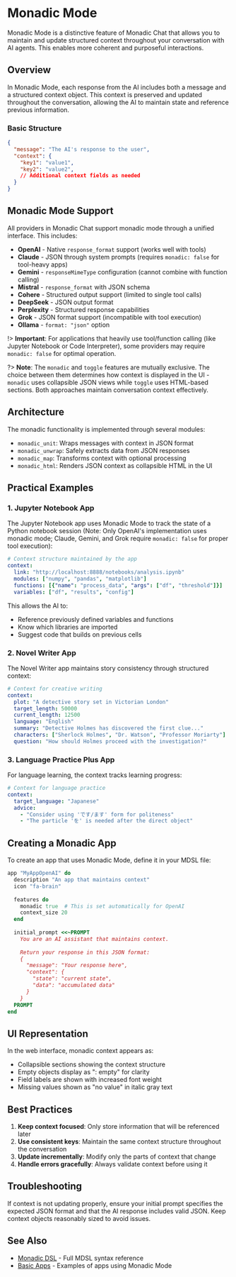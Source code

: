 # Monadic Mode

Monadic Mode is a distinctive feature of Monadic Chat that allows you to maintain and update structured context throughout your conversation with AI agents. This enables more coherent and purposeful interactions.

## Overview

In Monadic Mode, each response from the AI includes both a message and a structured context object. This context is preserved and updated throughout the conversation, allowing the AI to maintain state and reference previous information.


### Basic Structure

```json
{
  "message": "The AI's response to the user",
  "context": {
    "key1": "value1",
    "key2": "value2",
    // Additional context fields as needed
  }
}
```


## Monadic Mode Support

All providers in Monadic Chat support monadic mode through a unified interface. This includes:

- **OpenAI** - Native `response_format` support (works well with tools)
- **Claude** - JSON through system prompts (requires `monadic: false` for tool-heavy apps)
- **Gemini** - `responseMimeType` configuration (cannot combine with function calling)
- **Mistral** - `response_format` with JSON schema
- **Cohere** - Structured output support (limited to single tool calls)
- **DeepSeek** - JSON output format
- **Perplexity** - Structured response capabilities
- **Grok** - JSON format support (incompatible with tool execution)
- **Ollama** - `format: "json"` option

!> **Important**: For applications that heavily use tool/function calling (like Jupyter Notebook or Code Interpreter), some providers may require `monadic: false` for optimal operation.

?> **Note**: The `monadic` and `toggle` features are mutually exclusive. The choice between them determines how context is displayed in the UI - `monadic` uses collapsible JSON views while `toggle` uses HTML-based sections. Both approaches maintain conversation context effectively.

## Architecture

The monadic functionality is implemented through several modules:

- `monadic_unit`: Wraps messages with context in JSON format
- `monadic_unwrap`: Safely extracts data from JSON responses
- `monadic_map`: Transforms context with optional processing
- `monadic_html`: Renders JSON context as collapsible HTML in the UI

## Practical Examples

### 1. Jupyter Notebook App

The Jupyter Notebook app uses Monadic Mode to track the state of a Python notebook session (Note: Only OpenAI's implementation uses monadic mode; Claude, Gemini, and Grok require `monadic: false` for proper tool execution):

```yaml
# Context structure maintained by the app
context:
  link: "http://localhost:8888/notebooks/analysis.ipynb"
  modules: ["numpy", "pandas", "matplotlib"]
  functions: [{"name": "process_data", "args": ["df", "threshold"]}]
  variables: ["df", "results", "config"]
```

This allows the AI to:
- Reference previously defined variables and functions
- Know which libraries are imported
- Suggest code that builds on previous cells

### 2. Novel Writer App

The Novel Writer app maintains story consistency through structured context:

```yaml
# Context for creative writing
context:
  plot: "A detective story set in Victorian London"
  target_length: 50000
  current_length: 12500
  language: "English"
  summary: "Detective Holmes has discovered the first clue..."
  characters: ["Sherlock Holmes", "Dr. Watson", "Professor Moriarty"]
  question: "How should Holmes proceed with the investigation?"
```

### 3. Language Practice Plus App

For language learning, the context tracks learning progress:

```yaml
# Context for language practice
context:
  target_language: "Japanese"
  advice: 
    - "Consider using 'です/ます' form for politeness"
    - "The particle 'を' is needed after the direct object"
```

## Creating a Monadic App

To create an app that uses Monadic Mode, define it in your MDSL file:

```ruby
app "MyAppOpenAI" do
  description "An app that maintains context"
  icon "fa-brain"
  
  features do
    monadic true  # This is set automatically for OpenAI
    context_size 20
  end
  
  initial_prompt <<~PROMPT
    You are an AI assistant that maintains context.
    
    Return your response in this JSON format:
    {
      "message": "Your response here",
      "context": {
        "state": "current state",
        "data": "accumulated data"
      }
    }
  PROMPT
end
```

## UI Representation

In the web interface, monadic context appears as:
- Collapsible sections showing the context structure
- Empty objects display as ": empty" for clarity
- Field labels are shown with increased font weight
- Missing values shown as "no value" in italic gray text

## Best Practices

1. **Keep context focused**: Only store information that will be referenced later
2. **Use consistent keys**: Maintain the same context structure throughout the conversation
3. **Update incrementally**: Modify only the parts of context that change
4. **Handle errors gracefully**: Always validate context before using it

## Troubleshooting

If context is not updating properly, ensure your initial prompt specifies the expected JSON format and that the AI response includes valid JSON. Keep context objects reasonably sized to avoid issues.

## See Also

- [Monadic DSL](./monadic_dsl.md) - Full MDSL syntax reference
- [Basic Apps](../basic-apps/) - Examples of apps using Monadic Mode